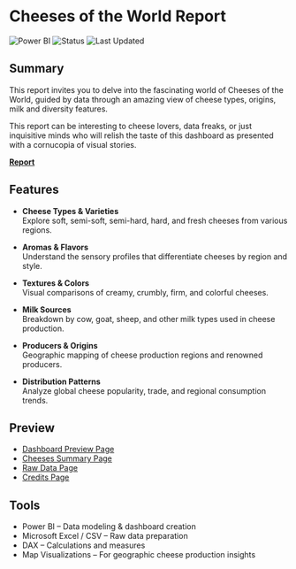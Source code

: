 # Cheeses of the World Report

![Power BI](https://img.shields.io/badge/Powered_by-PowerBI-blue)
![Status](https://img.shields.io/badge/status-Complete-brightgreen)
![Last Updated](https://img.shields.io/badge/last%20updated-July%202025-blue)

## Summary

This report invites you to delve into the fascinating world of Cheeses of the World, guided by data through an amazing view of cheese types, origins, milk and diversity features. 

This report can be interesting to cheese lovers, data freaks, or just inquisitive minds who will relish the taste of this dashboard as presented with a cornucopia of visual stories.

[**Report**](https://app.powerbi.com/view?r=eyJrIjoiNzI2OGIxYjItN2FiMy00ZTU0LWJmYWEtNWJjMTYyYThjYTQ5IiwidCI6IjdkZjczZTQwLWRlNzktNDk1MC1iYWQzLTkwODkwNTA3ZTM5OCIsImMiOjJ9)

## Features

- **Cheese Types & Varieties**  
  Explore soft, semi-soft, semi-hard, hard, and fresh cheeses from various regions.

- **Aromas & Flavors**  
  Understand the sensory profiles that differentiate cheeses by region and style.

- **Textures & Colors**  
  Visual comparisons of creamy, crumbly, firm, and colorful cheeses.

- **Milk Sources**  
  Breakdown by cow, goat, sheep, and other milk types used in cheese production.

- **Producers & Origins**  
  Geographic mapping of cheese production regions and renowned producers.

- **Distribution Patterns**  
  Analyze global cheese popularity, trade, and regional consumption trends.

## Preview

- [Dashboard Preview Page](https://github.com/javxks1/Cheeses-of-the-World-Report/blob/main/Dashboard-Preview.png)
- [Cheeses Summary Page](https://github.com/javxks1/Cheeses-of-the-World-Report/blob/main/Cheeses-summary.png)
- [Raw Data Page](https://github.com/javxks1/Cheeses-of-the-World-Report/blob/main/Raw-Data.png)
- [Credits Page](https://github.com/javxks1/Cheeses-of-the-World-Report/blob/main/Credits.png)

## Tools

- Power BI – Data modeling & dashboard creation  
- Microsoft Excel / CSV – Raw data preparation  
- DAX – Calculations and measures  
- Map Visualizations – For geographic cheese production insights
